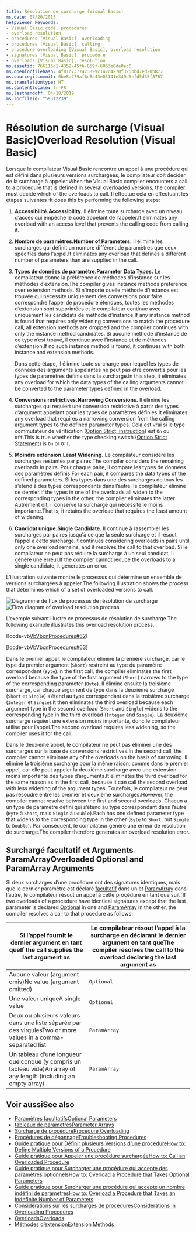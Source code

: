 ```yaml
---
title: Résolution de surcharge (Visual Basic)
ms.date: 07/20/2015
helpviewer_keywords:
- Visual Basic code, procedures
- overload resolution
- procedures [Visual Basic], overloading
- procedures [Visual Basic], calling
- procedure overloading [Visual Basic], overload resolution
- signatures [Visual Basic], procedure
- overloads [Visual Basic], resolution
ms.assetid: 766115d1-4352-45fb-859f-6063e0de0ec0
ms.openlocfilehash: 4f81c7377423899c142c4270f325bbd7ed20b877
ms.sourcegitcommit: 0be8a279af6d8a43e03141e349d3efd5d35f8767
ms.translationtype: HT
ms.contentlocale: fr-FR
ms.lasthandoff: 04/18/2019
ms.locfileid: "59312239"
---
```

# <a name="overload-resolution-visual-basic"></a><span data-ttu-id="198b5-102">Résolution de surcharge (Visual Basic)</span><span class="sxs-lookup"><span data-stu-id="198b5-102">Overload Resolution (Visual Basic)</span></span>
<span data-ttu-id="198b5-103">Lorsque le compilateur Visual Basic rencontre un appel à une procédure qui est défini dans plusieurs versions surchargées, le compilateur doit décider de la surcharge à appeler.</span><span class="sxs-lookup"><span data-stu-id="198b5-103">When the Visual Basic compiler encounters a call to a procedure that is defined in several overloaded versions, the compiler must decide which of the overloads to call.</span></span> <span data-ttu-id="198b5-104">Il effectue cela en effectuant les étapes suivantes :</span><span class="sxs-lookup"><span data-stu-id="198b5-104">It does this by performing the following steps:</span></span>  
  
1. <span data-ttu-id="198b5-105">**Accessibilité.**</span><span class="sxs-lookup"><span data-stu-id="198b5-105">**Accessibility.**</span></span> <span data-ttu-id="198b5-106">Il élimine toute surcharge avec un niveau d’accès qui empêche le code appelant de l’appeler.</span><span class="sxs-lookup"><span data-stu-id="198b5-106">It eliminates any overload with an access level that prevents the calling code from calling it.</span></span>  
  
2. <span data-ttu-id="198b5-107">**Nombre de paramètres.**</span><span class="sxs-lookup"><span data-stu-id="198b5-107">**Number of Parameters.**</span></span> <span data-ttu-id="198b5-108">Il élimine les surcharges qui définit un nombre différent de paramètres que ceux spécifiés dans l’appel.</span><span class="sxs-lookup"><span data-stu-id="198b5-108">It eliminates any overload that defines a different number of parameters than are supplied in the call.</span></span>  
  
3. <span data-ttu-id="198b5-109">**Types de données de paramètre.**</span><span class="sxs-lookup"><span data-stu-id="198b5-109">**Parameter Data Types.**</span></span> <span data-ttu-id="198b5-110">Le compilateur donne la préférence de méthodes d’instance sur les méthodes d’extension.</span><span class="sxs-lookup"><span data-stu-id="198b5-110">The compiler gives instance methods preference over extension methods.</span></span> <span data-ttu-id="198b5-111">Si n’importe quelle méthode d’instance est trouvée qui nécessite uniquement des conversions pour faire correspondre l’appel de procédure étendues, toutes les méthodes d’extension sont supprimées et le compilateur continue avec uniquement les candidats de méthode d’instance.</span><span class="sxs-lookup"><span data-stu-id="198b5-111">If any instance method is found that requires only widening conversions to match the procedure call, all extension methods are dropped and the compiler continues with only the instance method candidates.</span></span> <span data-ttu-id="198b5-112">Si aucune méthode d’instance de ce type n’est trouvé, il continue avec l’instance et de méthodes d’extension.</span><span class="sxs-lookup"><span data-stu-id="198b5-112">If no such instance method is found, it continues with both instance and extension methods.</span></span>  
  
     <span data-ttu-id="198b5-113">Dans cette étape, il élimine toute surcharge pour lequel les types de données des arguments appelantes ne peut pas être convertis pour les types de paramètres définis dans la surcharge.</span><span class="sxs-lookup"><span data-stu-id="198b5-113">In this step, it eliminates any overload for which the data types of the calling arguments cannot be converted to the parameter types defined in the overload.</span></span>  
  
4. <span data-ttu-id="198b5-114">**Conversions restrictives.**</span><span class="sxs-lookup"><span data-stu-id="198b5-114">**Narrowing Conversions.**</span></span> <span data-ttu-id="198b5-115">Il élimine les surcharges qui requiert une conversion restrictive à partir des types d’argument appelant pour les types de paramètres définies.</span><span class="sxs-lookup"><span data-stu-id="198b5-115">It eliminates any overload that requires a narrowing conversion from the calling argument types to the defined parameter types.</span></span> <span data-ttu-id="198b5-116">Cela est vrai si le type commutateur de vérification ([Option Strict, instruction](../../../../visual-basic/language-reference/statements/option-strict-statement.md)) est `On` ou `Off`.</span><span class="sxs-lookup"><span data-stu-id="198b5-116">This is true whether the type checking switch ([Option Strict Statement](../../../../visual-basic/language-reference/statements/option-strict-statement.md)) is `On` or `Off`.</span></span>  
  
5. <span data-ttu-id="198b5-117">**Moindre extension.**</span><span class="sxs-lookup"><span data-stu-id="198b5-117">**Least Widening.**</span></span> <span data-ttu-id="198b5-118">Le compilateur considère les surcharges restantes par paires.</span><span class="sxs-lookup"><span data-stu-id="198b5-118">The compiler considers the remaining overloads in pairs.</span></span> <span data-ttu-id="198b5-119">Pour chaque paire, il compare les types de données des paramètres définis.</span><span class="sxs-lookup"><span data-stu-id="198b5-119">For each pair, it compares the data types of the defined parameters.</span></span> <span data-ttu-id="198b5-120">Si les types dans une des surcharges de tous les s’étend à des types correspondants dans l’autre, le compilateur élimine ce dernier.</span><span class="sxs-lookup"><span data-stu-id="198b5-120">If the types in one of the overloads all widen to the corresponding types in the other, the compiler eliminates the latter.</span></span> <span data-ttu-id="198b5-121">Autrement dit, il conserve la surcharge qui nécessite le moins importante.</span><span class="sxs-lookup"><span data-stu-id="198b5-121">That is, it retains the overload that requires the least amount of widening.</span></span>  
  
6. <span data-ttu-id="198b5-122">**Candidat unique.**</span><span class="sxs-lookup"><span data-stu-id="198b5-122">**Single Candidate.**</span></span> <span data-ttu-id="198b5-123">Il continue à rassembler les surcharges par paires jusqu'à ce que la seule surcharge et il résout l’appel à cette surcharge.</span><span class="sxs-lookup"><span data-stu-id="198b5-123">It continues considering overloads in pairs until only one overload remains, and it resolves the call to that overload.</span></span> <span data-ttu-id="198b5-124">Si le compilateur ne peut pas réduire la surcharge à un seul candidat, il génère une erreur.</span><span class="sxs-lookup"><span data-stu-id="198b5-124">If the compiler cannot reduce the overloads to a single candidate, it generates an error.</span></span>  
  
 <span data-ttu-id="198b5-125">L’illustration suivante montre le processus qui détermine un ensemble de versions surchargées à appeler.</span><span class="sxs-lookup"><span data-stu-id="198b5-125">The following illustration shows the process that determines which of a set of overloaded versions to call.</span></span>  
  
 <span data-ttu-id="198b5-126">![Diagramme de flux de processus de résolution de surcharge](./media/overload-resolution/determine-overloaded-version.gif "résolution parmi des versions surchargées")</span><span class="sxs-lookup"><span data-stu-id="198b5-126">![Flow diagram of overload resolution process](./media/overload-resolution/determine-overloaded-version.gif "Resolving among overloaded versions")</span></span>    
  
 <span data-ttu-id="198b5-127">L’exemple suivant illustre ce processus de résolution de surcharge.</span><span class="sxs-lookup"><span data-stu-id="198b5-127">The following example illustrates this overload resolution process.</span></span>  
  
 [!code-vb[VbVbcnProcedures#62](~/samples/snippets/visualbasic/VS_Snippets_VBCSharp/VbVbcnProcedures/VB/Class1.vb#62)]  
  
 [!code-vb[VbVbcnProcedures#63](~/samples/snippets/visualbasic/VS_Snippets_VBCSharp/VbVbcnProcedures/VB/Class1.vb#63)]  
  
 <span data-ttu-id="198b5-128">Dans le premier appel, le compilateur élimine la première surcharge, car le type du premier argument (`Short`) restreint au type du paramètre correspondant (`Byte`).</span><span class="sxs-lookup"><span data-stu-id="198b5-128">In the first call, the compiler eliminates the first overload because the type of the first argument (`Short`) narrows to the type of the corresponding parameter (`Byte`).</span></span> <span data-ttu-id="198b5-129">Il élimine ensuite la troisième surcharge, car chaque argument de type dans la deuxième surcharge (`Short` et `Single`) s’étend au type correspondant dans la troisième surcharge (`Integer` et `Single`).</span><span class="sxs-lookup"><span data-stu-id="198b5-129">It then eliminates the third overload because each argument type in the second overload (`Short` and `Single`) widens to the corresponding type in the third overload (`Integer` and `Single`).</span></span> <span data-ttu-id="198b5-130">La deuxième surcharge requiert une extension moins importante, donc le compilateur utilise pour l’appel.</span><span class="sxs-lookup"><span data-stu-id="198b5-130">The second overload requires less widening, so the compiler uses it for the call.</span></span>  
  
 <span data-ttu-id="198b5-131">Dans le deuxième appel, le compilateur ne peut pas éliminer une des surcharges sur la base de conversions restrictives.</span><span class="sxs-lookup"><span data-stu-id="198b5-131">In the second call, the compiler cannot eliminate any of the overloads on the basis of narrowing.</span></span> <span data-ttu-id="198b5-132">Il élimine la troisième surcharge pour la même raison, comme dans le premier appel, car elle peut appeler la deuxième surcharge avec une extension moins importante des types d’arguments.</span><span class="sxs-lookup"><span data-stu-id="198b5-132">It eliminates the third overload for the same reason as in the first call, because it can call the second overload with less widening of the argument types.</span></span> <span data-ttu-id="198b5-133">Toutefois, le compilateur ne peut pas résoudre entre les premier et deuxième surcharges.</span><span class="sxs-lookup"><span data-stu-id="198b5-133">However, the compiler cannot resolve between the first and second overloads.</span></span> <span data-ttu-id="198b5-134">Chacun a un type de paramètre défini qui s’étend au type correspondant dans l’autre (`Byte` à `Short`, mais `Single` à `Double`).</span><span class="sxs-lookup"><span data-stu-id="198b5-134">Each has one defined parameter type that widens to the corresponding type in the other (`Byte` to `Short`, but `Single` to `Double`).</span></span> <span data-ttu-id="198b5-135">Par conséquent, le compilateur génère une erreur de résolution de surcharge.</span><span class="sxs-lookup"><span data-stu-id="198b5-135">The compiler therefore generates an overload resolution error.</span></span>  
  
## <a name="overloaded-optional-and-paramarray-arguments"></a><span data-ttu-id="198b5-136">Surchargé facultatif et Arguments ParamArray</span><span class="sxs-lookup"><span data-stu-id="198b5-136">Overloaded Optional and ParamArray Arguments</span></span>  
 <span data-ttu-id="198b5-137">Si deux surcharges d’une procédure ont des signatures identiques, mais que le dernier paramètre est déclaré [facultatif](../../../../visual-basic/language-reference/modifiers/optional.md) dans un et [ParamArray](../../../../visual-basic/language-reference/modifiers/paramarray.md) dans l’autre, le compilateur résout un appel à cette procédure en tant que suit :</span><span class="sxs-lookup"><span data-stu-id="198b5-137">If two overloads of a procedure have identical signatures except that the last parameter is declared [Optional](../../../../visual-basic/language-reference/modifiers/optional.md) in one and [ParamArray](../../../../visual-basic/language-reference/modifiers/paramarray.md) in the other, the compiler resolves a call to that procedure as follows:</span></span>  
  
|<span data-ttu-id="198b5-138">Si l’appel fournit le dernier argument en tant que</span><span class="sxs-lookup"><span data-stu-id="198b5-138">If the call supplies the last argument as</span></span>|<span data-ttu-id="198b5-139">Le compilateur résout l’appel à la surcharge en déclarant le dernier argument en tant que</span><span class="sxs-lookup"><span data-stu-id="198b5-139">The compiler resolves the call to the overload declaring the last argument as</span></span>|  
|---|---|  
|<span data-ttu-id="198b5-140">Aucune valeur (argument omis)</span><span class="sxs-lookup"><span data-stu-id="198b5-140">No value (argument omitted)</span></span>|`Optional`|  
|<span data-ttu-id="198b5-141">Une valeur unique</span><span class="sxs-lookup"><span data-stu-id="198b5-141">A single value</span></span>|`Optional`|  
|<span data-ttu-id="198b5-142">Deux ou plusieurs valeurs dans une liste séparée par des virgules</span><span class="sxs-lookup"><span data-stu-id="198b5-142">Two or more values in a comma-separated list</span></span>|`ParamArray`|  
|<span data-ttu-id="198b5-143">Un tableau d’une longueur quelconque (y compris un tableau vide)</span><span class="sxs-lookup"><span data-stu-id="198b5-143">An array of any length (including an empty array)</span></span>|`ParamArray`|  
  
## <a name="see-also"></a><span data-ttu-id="198b5-144">Voir aussi</span><span class="sxs-lookup"><span data-stu-id="198b5-144">See also</span></span>

- [<span data-ttu-id="198b5-145">Paramètres facultatifs</span><span class="sxs-lookup"><span data-stu-id="198b5-145">Optional Parameters</span></span>](./optional-parameters.md)
- [<span data-ttu-id="198b5-146">tableaux de paramètres</span><span class="sxs-lookup"><span data-stu-id="198b5-146">Parameter Arrays</span></span>](./parameter-arrays.md)
- [<span data-ttu-id="198b5-147">Surcharge de procédure</span><span class="sxs-lookup"><span data-stu-id="198b5-147">Procedure Overloading</span></span>](./procedure-overloading.md)
- [<span data-ttu-id="198b5-148">Procédures de dépannage</span><span class="sxs-lookup"><span data-stu-id="198b5-148">Troubleshooting Procedures</span></span>](./troubleshooting-procedures.md)
- [<span data-ttu-id="198b5-149">Guide pratique pour Définir plusieurs Versions d’une procédure</span><span class="sxs-lookup"><span data-stu-id="198b5-149">How to: Define Multiple Versions of a Procedure</span></span>](./how-to-define-multiple-versions-of-a-procedure.md)
- [<span data-ttu-id="198b5-150">Guide pratique pour Appeler une procédure surchargée</span><span class="sxs-lookup"><span data-stu-id="198b5-150">How to: Call an Overloaded Procedure</span></span>](./how-to-call-an-overloaded-procedure.md)
- [<span data-ttu-id="198b5-151">Guide pratique pour Surcharger une procédure qui accepte des paramètres optionnels</span><span class="sxs-lookup"><span data-stu-id="198b5-151">How to: Overload a Procedure that Takes Optional Parameters</span></span>](./how-to-overload-a-procedure-that-takes-optional-parameters.md)
- [<span data-ttu-id="198b5-152">Guide pratique pour Surcharger une procédure qui accepte un nombre indéfini de paramètres</span><span class="sxs-lookup"><span data-stu-id="198b5-152">How to: Overload a Procedure that Takes an Indefinite Number of Parameters</span></span>](./how-to-overload-a-procedure-that-takes-an-indefinite-number-of-parameters.md)
- [<span data-ttu-id="198b5-153">Considérations sur les surcharges de procédures</span><span class="sxs-lookup"><span data-stu-id="198b5-153">Considerations in Overloading Procedures</span></span>](./considerations-in-overloading-procedures.md)
- [<span data-ttu-id="198b5-154">Overloads</span><span class="sxs-lookup"><span data-stu-id="198b5-154">Overloads</span></span>](../../../../visual-basic/language-reference/modifiers/overloads.md)
- [<span data-ttu-id="198b5-155">Méthodes d’extension</span><span class="sxs-lookup"><span data-stu-id="198b5-155">Extension Methods</span></span>](./extension-methods.md)
